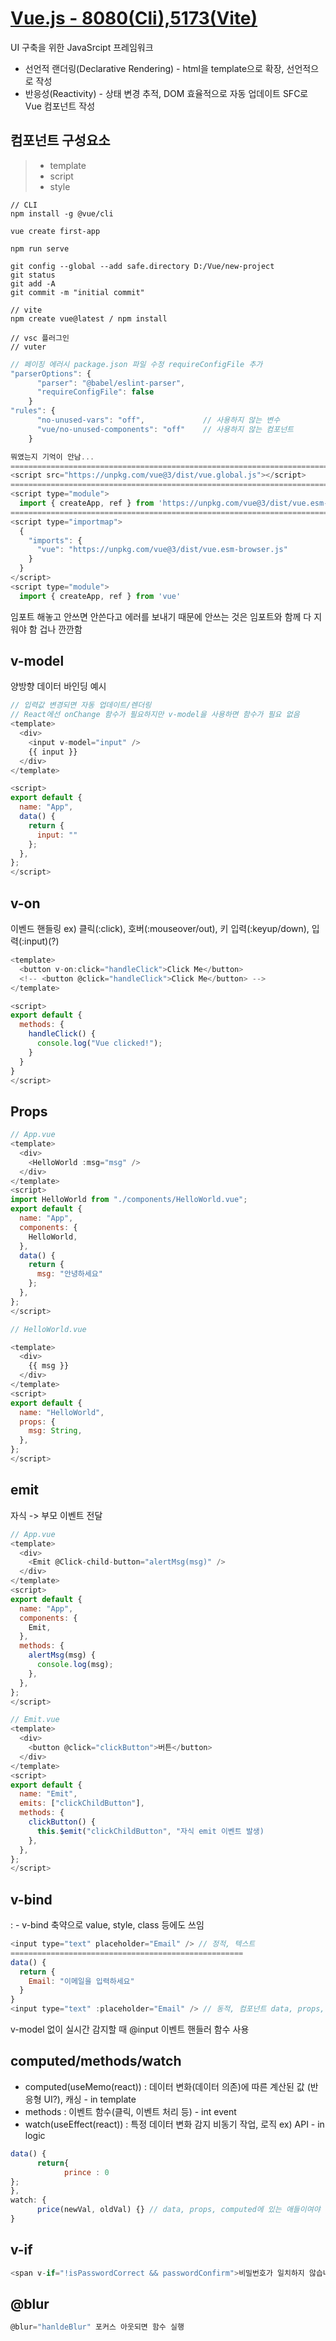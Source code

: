 # <a href="https://ko.vuejs.org/guide/introduction.html">Vue.js - 8080(Cli),5173(Vite)</a>
UI 구축을 위한 JavaSrcipt 프레임워크
- 선언적 랜더링(Declarative Rendering) - html을 template으로 확장, 선언적으로 작성
- 반응성(Reactivity) - 상태 변경 추적, DOM 효율적으로 자동 업데이트
SFC로 Vue 컴포넌트 작성

## 컴포넌트 구성요소
> - template
> - script
> - style
```
// CLI
npm install -g @vue/cli

vue create first-app

npm run serve

git config --global --add safe.directory D:/Vue/new-project
git status
git add -A
git commit -m "initial commit"

// vite
npm create vue@latest / npm install

// vsc 플러그인
// vuter
```
```js
// 페이징 에러시 package.json 파일 수정 requireConfigFile 추가
"parserOptions": {
      "parser": "@babel/eslint-parser",
      "requireConfigFile": false
    }
"rules": {
      "no-unused-vars": "off",             // 사용하지 않는 변수
      "vue/no-unused-components": "off"    // 사용하지 않는 컴포넌트
    }
```
```js
뭐였는지 기억이 안남...
============================================================================
<script src="https://unpkg.com/vue@3/dist/vue.global.js"></script>
============================================================================
<script type="module">
  import { createApp, ref } from 'https://unpkg.com/vue@3/dist/vue.esm-browser.js'
============================================================================
<script type="importmap">
  {
    "imports": {
      "vue": "https://unpkg.com/vue@3/dist/vue.esm-browser.js"
    }
  }
</script>
<script type="module">
  import { createApp, ref } from 'vue'
```
임포트 해놓고 안쓰면 안쓴다고 에러를 보내기 때문에 안쓰는 것은 임포트와 함께 다 지워야 함 겁나 깐깐함

## v-model
양방향 데이터 바인딩 예시
```js
// 입력값 변경되면 자동 업데이트/렌더링
// React에선 onChange 함수가 필요하지만 v-model을 사용하면 함수가 필요 없음
<template>
  <div>
    <input v-model="input" />
    {{ input }}
  </div>
</template>

<script>
export default {
  name: "App",
  data() {
    return {
      input: ""
    };
  },
};
</script>
```

## v-on
이벤드 핸들링 ex) 클릭(:click), 호버(:mouseover/out), 키 입력(:keyup/down), 입력(:input)(?)
```js
<template>
  <button v-on:click="handleClick">Click Me</button>
  <!-- <button @click="handleClick">Click Me</button> -->
</template>

<script>
export default {
  methods: {
    handleClick() {
      console.log("Vue clicked!");
    }
  }
}
</script>
```

## Props
```js
// App.vue
<template>
  <div>
    <HelloWorld :msg="msg" />
  </div>
</template>
<script>
import HelloWorld from "./components/HelloWorld.vue";
export default {
  name: "App",
  components: {
    HelloWorld,
  },
  data() {
    return {
      msg: "안녕하세요"
    };
  },
};
</script>

// HelloWorld.vue

<template>
  <div>
    {{ msg }}
  </div>
</template>
<script>
export default {
  name: "HelloWorld",
  props: {
    msg: String,
  },
};
</script>
```

## emit
자식 -> 부모 이벤트 전달
```js
// App.vue
<template>
  <div>
    <Emit @Click-child-button="alertMsg(msg)" />
  </div>
</template>
<script>
export default {
  name: "App",
  components: {
    Emit,
  },
  methods: {
    alertMsg(msg) {
      console.log(msg);
    },
  },
};
</script>

// Emit.vue
<template>
  <div>
    <button @click="clickButton">버튼</button>
  </div>
</template>
<script>
export default {
  name: "Emit",
  emits: ["clickChildButton"],
  methods: {
    clickButton() {
      this.$emit("clickChildButton", "자식 emit 이벤트 발생)
    },
  },
};
</script>
```

## v-bind
: - v-bind 축약으로 value, style, class 등에도 쓰임
```js
<input type="text" placeholder="Email" /> // 정적, 텍스트
====================================================
data() {
  return {
    Email: "이메일을 입력하세요"
  }
}
<input type="text" :placeholder="Email" /> // 동적, 컴포넌트 data, props, computed에 정의된 변수
```
v-model 없이 실시간 감지할 때 @input 이벤트 핸들러 함수 사용

## computed/methods/watch
- computed(useMemo(react)) : 데이터 변화(데이터 의존)에 따른 계산된 값 (반응형 UI?), 캐싱 - in template
- methods : 이벤트 함수(클릭, 이벤트 처리 등) - int event
- watch(useEffect(react)) : 특정 데이터 변화 감지 비동기 작업, 로직 ex) API - in logic
```js
data() {
      return{
            prince : 0
};
},
watch: {
      price(newVal, oldVal) {} // data, props, computed에 있는 애들이여야 함, newVal,oldVal 생략 가능
}
```

## v-if
```js
<span v-if="!isPasswordCorrect && passwordConfirm">비밀번호가 일치하지 않습니다.</span> // isPasswordCorrect가 false일때 출력
```
## @blur
```js
@blur="hanldeBlur" 포커스 아웃되면 함수 실행
```

